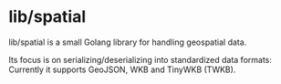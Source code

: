 # lib/spatial

lib/spatial is a small Golang library for handling geospatial data.

Its focus is on serializing/deserializing into standardized data formats: Currently it supports GeoJSON, WKB and TinyWKB (TWKB).
